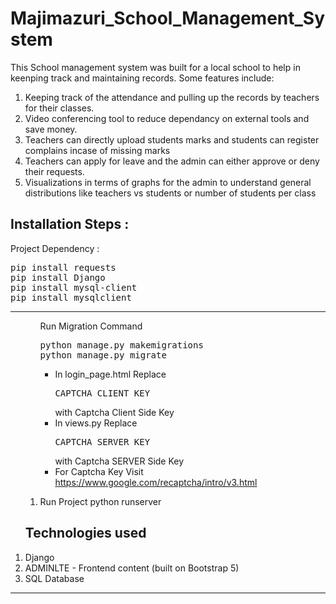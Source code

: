 # Majimazuri_School_Management_System
This School management system was built for a local school to help in keenping track and maintaining records. Some features include:
1. Keeping track of the attendance and pulling up the records by teachers for their classes.
2. Video conferencing tool to reduce dependancy on external tools and save money.
3. Teachers can directly upload students marks and students can register complains incase of missing marks
4. Teachers can apply for leave and the admin can either approve or deny their requests.
5. Visualizations in terms of graphs for the admin to understand general distributions like teachers vs students or number of students per class


<h2>Installation Steps : </h2>

<p>Project Dependency :</p>
<pre>
pip install requests
pip install Django
pip install mysql-client
pip install mysqlclient
</pre>
<hr>
<ul>
<ol>
Run Migration Command 
<pre>
python manage.py makemigrations
python manage.py migrate
</pre>
 <ul>     
<li>In login_page.html Replace <pre>CAPTCHA_CLIENT_KEY</pre> with Captcha Client Side Key</li>
<li>In views.py Replace <pre>CAPTCHA_SERVER_KEY</pre> with Captcha SERVER Side Key</li>
<li>For Captcha Key Visit <a href="https://www.google.com/recaptcha/intro/v3.html">https://www.google.com/recaptcha/intro/v3.html</a></li>
</ul>
</ol>
<ol>
 <li>Run Project python runserver</li>
</ol>
</ul>
<ol><h2>Technologies used</h2>
 <li>Django</li>
 <li>ADMINLTE - Frontend content (built on Bootstrap 5)</li>
 <li>SQL Database</li>
</ol
<hr>
<hr>

